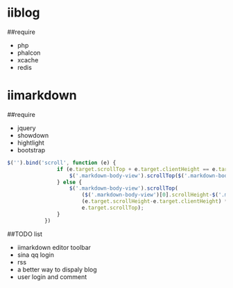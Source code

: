 # iiblog

##require
 * php
 * phalcon
 * xcache
 * redis




# iimarkdown
##require
 * jquery
 * showdown
 * hightlight
 * bootstrap

```javascript
$('').bind('scroll', function (e) {
                if (e.target.scrollTop + e.target.clientHeight == e.target.scrollHeight) {
                    $('.markdown-body-view').scrollTop($('.markdown-body-view')[0].scrollHeight);
                } else {
                    $('.markdown-body-view').scrollTop(
                        ($('.markdown-body-view')[0].scrollHeight-$('.markdown-body-view')[0].clientHeight) /
                        (e.target.scrollHeight-e.target.clientHeight) *
                        e.target.scrollTop);
                }
            })
```

##TODO list
  * iimarkdown editor toolbar
  * sina qq login
  * rss
  * a better way to dispaly blog
  * user login and comment
